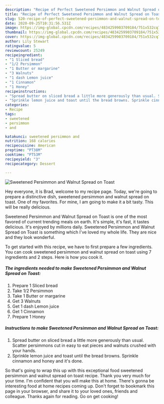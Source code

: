 ```yaml
---
description: "Recipe of Perfect Sweetened Persimmon and Walnut Spread on Toast"
title: "Recipe of Perfect Sweetened Persimmon and Walnut Spread on Toast"
slug: 520-recipe-of-perfect-sweetened-persimmon-and-walnut-spread-on-toast
date: 2020-09-25T10:31:56.531Z
image: https://img-global.cpcdn.com/recipes/4834259903709184/751x532cq70/sweetened-persimmon-and-walnut-spread-on-toast-recipe-main-photo.jpg
thumbnail: https://img-global.cpcdn.com/recipes/4834259903709184/751x532cq70/sweetened-persimmon-and-walnut-spread-on-toast-recipe-main-photo.jpg
cover: https://img-global.cpcdn.com/recipes/4834259903709184/751x532cq70/sweetened-persimmon-and-walnut-spread-on-toast-recipe-main-photo.jpg
author: Lily Stewart
ratingvalue: 5
reviewcount: 25249
recipeingredient:
- "1 Sliced bread"
- "1/2 Persimmon"
- "1 Butter or margarine"
- "3 Walnuts"
- "1 dash Lemon juice"
- "1 Cinnamon"
- "1 Honey"
recipeinstructions:
- "Spread butter on sliced bread a little more generously than usual. Scatter persimmons cut in easy to eat pieces and walnuts crushed with your hands."
- "Sprinkle lemon juice and toast until the bread browns. Sprinkle cinnamon and honey and it&#39;s done."
categories:
- Recipe
tags:
- sweetened
- persimmon
- and

katakunci: sweetened persimmon and 
nutrition: 168 calories
recipecuisine: American
preptime: "PT38M"
cooktime: "PT53M"
recipeyield: "3"
recipecategory: Dessert

---
```



![Sweetened Persimmon and Walnut Spread on Toast](https://img-global.cpcdn.com/recipes/4834259903709184/751x532cq70/sweetened-persimmon-and-walnut-spread-on-toast-recipe-main-photo.jpg)

Hey everyone, it is Brad, welcome to my recipe page. Today, we're going to prepare a distinctive dish, sweetened persimmon and walnut spread on toast. One of my favorites. For mine, I am going to make it a bit tasty. This will be really delicious.

Sweetened Persimmon and Walnut Spread on Toast is one of the most favored of current trending meals on earth. It's simple, it's fast, it tastes delicious. It's enjoyed by millions daily. Sweetened Persimmon and Walnut Spread on Toast is something which I've loved my whole life. They are nice and they look wonderful.




To get started with this recipe, we have to first prepare a few ingredients. You can cook sweetened persimmon and walnut spread on toast using 7 ingredients and 2 steps. Here is how you cook it.

<!--inarticleads1-->

##### The ingredients needed to make Sweetened Persimmon and Walnut Spread on Toast:

1. Prepare 1 Sliced bread
1. Take 1/2 Persimmon
1. Take 1 Butter or margarine
1. Get 3 Walnuts
1. Get 1 dash Lemon juice
1. Get 1 Cinnamon
1. Prepare 1 Honey




<!--inarticleads2-->

##### Instructions to make Sweetened Persimmon and Walnut Spread on Toast:

1. Spread butter on sliced bread a little more generously than usual. Scatter persimmons cut in easy to eat pieces and walnuts crushed with your hands.
1. Sprinkle lemon juice and toast until the bread browns. Sprinkle cinnamon and honey and it&#39;s done.




So that's going to wrap this up with this exceptional food sweetened persimmon and walnut spread on toast recipe. Thank you very much for your time. I'm confident that you will make this at home. There's gonna be interesting food at home recipes coming up. Don't forget to bookmark this page in your browser, and share it to your loved ones, friends and colleague. Thanks again for reading. Go on get cooking!
